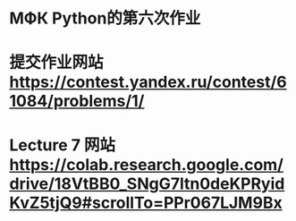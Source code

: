 # МФК Python的第六次作业
# 提交作业网站 https://contest.yandex.ru/contest/61084/problems/1/
# Lecture 7 网站 https://colab.research.google.com/drive/18VtBB0_SNgG7ltn0deKPRyidKvZ5tjQ9#scrollTo=PPr067LJM9Bx
